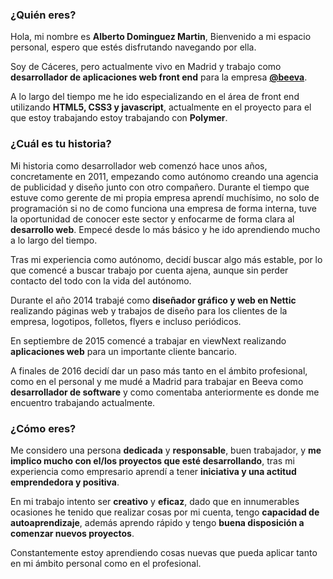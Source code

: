 <card>

### ¿Quién eres?

Hola, mi nombre es __Alberto Dominguez Martin__, Bienvenido a mi espacio personal, espero que estés disfrutando navegando por ella.

Soy de Cáceres, pero actualmente vivo en Madrid y trabajo como __desarrollador de aplicaciones web front end__ para la empresa [__@beeva__](https://www.beeva.com).

A lo largo del tiempo me he ido especializando en el área de front end utilizando __HTML5, CSS3 y javascript__, actualmente en el proyecto para el que estoy trabajando estoy trabajando con __Polymer__.

### ¿Cuál es tu historia?

Mi historia como desarrollador web comenzó hace unos años, concretamente en 2011, empezando como autónomo creando una agencia de publicidad y diseño junto con otro compañero. Durante el tiempo que estuve como gerente de mi propia empresa aprendí muchísimo, no solo de programación si no de como funciona una empresa de forma interna, tuve la oportunidad de conocer este sector y enfocarme de forma clara al __desarrollo web__. Empecé desde lo más básico y he ido aprendiendo mucho a lo largo del tiempo.

Tras mi experiencia como autónomo, decidí buscar algo más estable, por lo que comencé a buscar trabajo por cuenta ajena, aunque sin perder contacto del todo con la vida del autónomo.

Durante el año 2014 trabajé como __diseñador gráfico y web en Nettic__ realizando páginas web y trabajos de diseño para los clientes de la empresa, logotipos, folletos, flyers e incluso periódicos.

En septiembre de 2015 comencé a trabajar en viewNext realizando __aplicaciones web__ para un importante cliente bancario.

A finales de 2016 decidí dar un paso más tanto en el ámbito profesional, como en el personal y me mudé a Madrid para trabajar en Beeva como __desarrollador de software__ y como comentaba anteriormente es donde me encuentro trabajando actualmente.

### ¿Cómo eres?

Me considero una persona __dedicada__ y __responsable__, buen trabajador, y __me implico mucho con el/los proyectos que esté desarrollando__, tras mi experiencia como empresario aprendí a tener __iniciativa y una actitud emprendedora y positiva__.

En mi trabajo intento ser __creativo__ y __eficaz__, dado que en innumerables ocasiones he tenido que realizar cosas por mi cuenta, tengo __capacidad de autoaprendizaje__, además aprendo rápido y tengo __buena disposición a comenzar nuevos proyectos__.

Constantemente estoy aprendiendo cosas nuevas que pueda aplicar tanto en mi ámbito personal como en el profesional.

</card>

